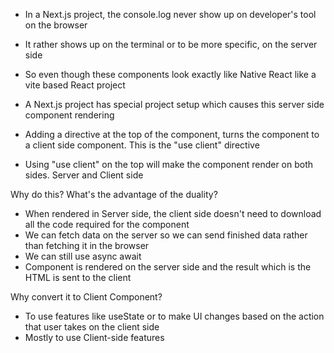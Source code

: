 
- In a Next.js project, the console.log never show up on developer's tool on the browser 
- It rather shows up on the terminal or to be more specific, on the server side 

- So even though these components look exactly like Native React like a vite based React project
- A Next.js project has special project setup which causes this server side component rendering 

- Adding a directive at the top of the component, turns the component to a client side component. 
    This is the "use client" directive 

- Using "use client" on the top will make the component render on both sides. Server and Client side 


Why do this? What's the advantage of the duality? 
- When rendered in Server side, the client side doesn't need to download all the code required for the component 
- We can fetch data on the server so we can send finished data rather than fetching it in the browser
- We can still use async await 
- Component is rendered on the server side and the result which is the HTML is sent to the client 


Why convert it to Client Component? 
- To use features like useState or to make UI changes based on the action that user takes on the client side 
- Mostly to use Client-side features 



